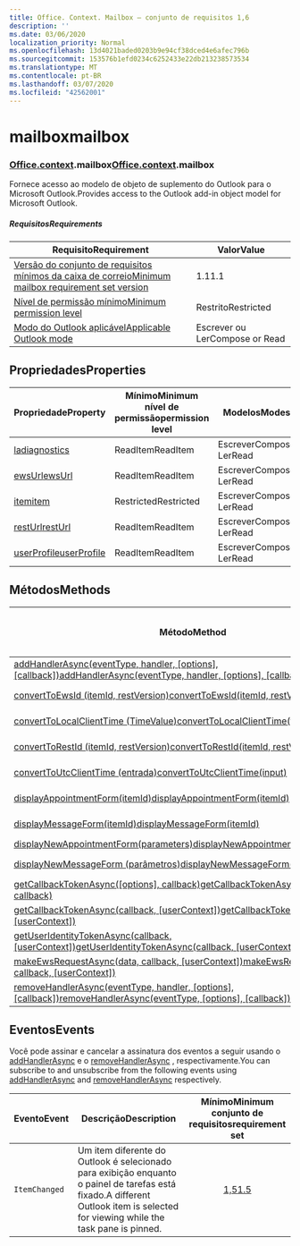```yaml
---
title: Office. Context. Mailbox – conjunto de requisitos 1,6
description: ''
ms.date: 03/06/2020
localization_priority: Normal
ms.openlocfilehash: 13d4021baded0203b9e94cf38dced4e6afec796b
ms.sourcegitcommit: 153576b1efd0234c6252433e22db213238573534
ms.translationtype: MT
ms.contentlocale: pt-BR
ms.lasthandoff: 03/07/2020
ms.locfileid: "42562001"
---
```

# <a name="mailbox"></a><span data-ttu-id="7431a-102">mailbox</span><span class="sxs-lookup"><span data-stu-id="7431a-102">mailbox</span></span>

### <a name="officecontextmailbox"></a><span data-ttu-id="7431a-103">[Office](office.md)[.context](office.context.md).mailbox</span><span class="sxs-lookup"><span data-stu-id="7431a-103">[Office](office.md)[.context](office.context.md).mailbox</span></span>

<span data-ttu-id="7431a-104">Fornece acesso ao modelo de objeto de suplemento do Outlook para o Microsoft Outlook.</span><span class="sxs-lookup"><span data-stu-id="7431a-104">Provides access to the Outlook add-in object model for Microsoft Outlook.</span></span>

##### <a name="requirements"></a><span data-ttu-id="7431a-105">Requisitos</span><span class="sxs-lookup"><span data-stu-id="7431a-105">Requirements</span></span>

|<span data-ttu-id="7431a-106">Requisito</span><span class="sxs-lookup"><span data-stu-id="7431a-106">Requirement</span></span>| <span data-ttu-id="7431a-107">Valor</span><span class="sxs-lookup"><span data-stu-id="7431a-107">Value</span></span>|
|---|---|
|[<span data-ttu-id="7431a-108">Versão do conjunto de requisitos mínimos da caixa de correio</span><span class="sxs-lookup"><span data-stu-id="7431a-108">Minimum mailbox requirement set version</span></span>](../../requirement-sets/outlook-api-requirement-sets.md)| <span data-ttu-id="7431a-109">1.1</span><span class="sxs-lookup"><span data-stu-id="7431a-109">1.1</span></span>|
|[<span data-ttu-id="7431a-110">Nível de permissão mínimo</span><span class="sxs-lookup"><span data-stu-id="7431a-110">Minimum permission level</span></span>](../../../outlook/understanding-outlook-add-in-permissions.md)| <span data-ttu-id="7431a-111">Restrito</span><span class="sxs-lookup"><span data-stu-id="7431a-111">Restricted</span></span>|
|[<span data-ttu-id="7431a-112">Modo do Outlook aplicável</span><span class="sxs-lookup"><span data-stu-id="7431a-112">Applicable Outlook mode</span></span>](../../../outlook/outlook-add-ins-overview.md#extension-points)| <span data-ttu-id="7431a-113">Escrever ou Ler</span><span class="sxs-lookup"><span data-stu-id="7431a-113">Compose or Read</span></span>|

## <a name="properties"></a><span data-ttu-id="7431a-114">Propriedades</span><span class="sxs-lookup"><span data-stu-id="7431a-114">Properties</span></span>

| <span data-ttu-id="7431a-115">Propriedade</span><span class="sxs-lookup"><span data-stu-id="7431a-115">Property</span></span> | <span data-ttu-id="7431a-116">Mínimo</span><span class="sxs-lookup"><span data-stu-id="7431a-116">Minimum</span></span><br><span data-ttu-id="7431a-117">nível de permissão</span><span class="sxs-lookup"><span data-stu-id="7431a-117">permission level</span></span> | <span data-ttu-id="7431a-118">Modelos</span><span class="sxs-lookup"><span data-stu-id="7431a-118">Modes</span></span> | <span data-ttu-id="7431a-119">Tipo de retorno</span><span class="sxs-lookup"><span data-stu-id="7431a-119">Return type</span></span> | <span data-ttu-id="7431a-120">Mínimo</span><span class="sxs-lookup"><span data-stu-id="7431a-120">Minimum</span></span><br><span data-ttu-id="7431a-121">conjunto de requisitos</span><span class="sxs-lookup"><span data-stu-id="7431a-121">requirement set</span></span> |
|---|---|---|---|:---:|
| [<span data-ttu-id="7431a-122">la</span><span class="sxs-lookup"><span data-stu-id="7431a-122">diagnostics</span></span>](/javascript/api/outlook/office.mailbox?view=outlook-js-1.6#diagnostics) | <span data-ttu-id="7431a-123">ReadItem</span><span class="sxs-lookup"><span data-stu-id="7431a-123">ReadItem</span></span> | <span data-ttu-id="7431a-124">Escrever</span><span class="sxs-lookup"><span data-stu-id="7431a-124">Compose</span></span><br><span data-ttu-id="7431a-125">Ler</span><span class="sxs-lookup"><span data-stu-id="7431a-125">Read</span></span> | [<span data-ttu-id="7431a-126">La</span><span class="sxs-lookup"><span data-stu-id="7431a-126">Diagnostics</span></span>](/javascript/api/outlook/office.diagnostics?view=outlook-js-1.6) | [<span data-ttu-id="7431a-127">1.1</span><span class="sxs-lookup"><span data-stu-id="7431a-127">1.1</span></span>](../requirement-set-1.1/outlook-requirement-set-1.1.md) |
| [<span data-ttu-id="7431a-128">ewsUrl</span><span class="sxs-lookup"><span data-stu-id="7431a-128">ewsUrl</span></span>](/javascript/api/outlook/office.mailbox?view=outlook-js-1.6#ewsurl) | <span data-ttu-id="7431a-129">ReadItem</span><span class="sxs-lookup"><span data-stu-id="7431a-129">ReadItem</span></span> | <span data-ttu-id="7431a-130">Escrever</span><span class="sxs-lookup"><span data-stu-id="7431a-130">Compose</span></span><br><span data-ttu-id="7431a-131">Ler</span><span class="sxs-lookup"><span data-stu-id="7431a-131">Read</span></span> | <span data-ttu-id="7431a-132">String</span><span class="sxs-lookup"><span data-stu-id="7431a-132">String</span></span> | [<span data-ttu-id="7431a-133">1.1</span><span class="sxs-lookup"><span data-stu-id="7431a-133">1.1</span></span>](../requirement-set-1.1/outlook-requirement-set-1.1.md) |
| [<span data-ttu-id="7431a-134">item</span><span class="sxs-lookup"><span data-stu-id="7431a-134">item</span></span>](office.context.mailbox.item.md) | <span data-ttu-id="7431a-135">Restricted</span><span class="sxs-lookup"><span data-stu-id="7431a-135">Restricted</span></span> | <span data-ttu-id="7431a-136">Escrever</span><span class="sxs-lookup"><span data-stu-id="7431a-136">Compose</span></span><br><span data-ttu-id="7431a-137">Ler</span><span class="sxs-lookup"><span data-stu-id="7431a-137">Read</span></span> | [<span data-ttu-id="7431a-138">Item</span><span class="sxs-lookup"><span data-stu-id="7431a-138">Item</span></span>](/javascript/api/outlook/office.item?view=outlook-js-1.6) | [<span data-ttu-id="7431a-139">1.1</span><span class="sxs-lookup"><span data-stu-id="7431a-139">1.1</span></span>](../requirement-set-1.1/outlook-requirement-set-1.1.md) |
| [<span data-ttu-id="7431a-140">restUrl</span><span class="sxs-lookup"><span data-stu-id="7431a-140">restUrl</span></span>](/javascript/api/outlook/office.mailbox?view=outlook-js-1.6#resturl) | <span data-ttu-id="7431a-141">ReadItem</span><span class="sxs-lookup"><span data-stu-id="7431a-141">ReadItem</span></span> | <span data-ttu-id="7431a-142">Escrever</span><span class="sxs-lookup"><span data-stu-id="7431a-142">Compose</span></span><br><span data-ttu-id="7431a-143">Ler</span><span class="sxs-lookup"><span data-stu-id="7431a-143">Read</span></span> | <span data-ttu-id="7431a-144">String</span><span class="sxs-lookup"><span data-stu-id="7431a-144">String</span></span> | [<span data-ttu-id="7431a-145">1,5</span><span class="sxs-lookup"><span data-stu-id="7431a-145">1.5</span></span>](../requirement-set-1.5/outlook-requirement-set-1.5.md) |
| [<span data-ttu-id="7431a-146">userProfile</span><span class="sxs-lookup"><span data-stu-id="7431a-146">userProfile</span></span>](/javascript/api/outlook/office.mailbox?view=outlook-js-1.5#userprofile) | <span data-ttu-id="7431a-147">ReadItem</span><span class="sxs-lookup"><span data-stu-id="7431a-147">ReadItem</span></span> | <span data-ttu-id="7431a-148">Escrever</span><span class="sxs-lookup"><span data-stu-id="7431a-148">Compose</span></span><br><span data-ttu-id="7431a-149">Ler</span><span class="sxs-lookup"><span data-stu-id="7431a-149">Read</span></span> | [<span data-ttu-id="7431a-150">UserProfile</span><span class="sxs-lookup"><span data-stu-id="7431a-150">UserProfile</span></span>](/javascript/api/outlook/office.userprofile?view=outlook-js-1.6) | [<span data-ttu-id="7431a-151">1.1</span><span class="sxs-lookup"><span data-stu-id="7431a-151">1.1</span></span>](../requirement-set-1.1/outlook-requirement-set-1.1.md) |

## <a name="methods"></a><span data-ttu-id="7431a-152">Métodos</span><span class="sxs-lookup"><span data-stu-id="7431a-152">Methods</span></span>

| <span data-ttu-id="7431a-153">Método</span><span class="sxs-lookup"><span data-stu-id="7431a-153">Method</span></span> | <span data-ttu-id="7431a-154">Mínimo</span><span class="sxs-lookup"><span data-stu-id="7431a-154">Minimum</span></span><br><span data-ttu-id="7431a-155">nível de permissão</span><span class="sxs-lookup"><span data-stu-id="7431a-155">permission level</span></span> | <span data-ttu-id="7431a-156">Modelos</span><span class="sxs-lookup"><span data-stu-id="7431a-156">Modes</span></span> | <span data-ttu-id="7431a-157">Mínimo</span><span class="sxs-lookup"><span data-stu-id="7431a-157">Minimum</span></span><br><span data-ttu-id="7431a-158">conjunto de requisitos</span><span class="sxs-lookup"><span data-stu-id="7431a-158">requirement set</span></span> |
|---|---|---|:---:|
| <span data-ttu-id="7431a-159">[addHandlerAsync(eventType, handler, [options], [callback])](/javascript/api/outlook/office.mailbox?view=outlook-js-1.6#addhandlerasync-eventtype--handler--options--callback-)</span><span class="sxs-lookup"><span data-stu-id="7431a-159">[addHandlerAsync(eventType, handler, [options], [callback])](/javascript/api/outlook/office.mailbox?view=outlook-js-1.6#addhandlerasync-eventtype--handler--options--callback-)</span></span> | <span data-ttu-id="7431a-160">ReadItem</span><span class="sxs-lookup"><span data-stu-id="7431a-160">ReadItem</span></span> | <span data-ttu-id="7431a-161">Escrever</span><span class="sxs-lookup"><span data-stu-id="7431a-161">Compose</span></span><br><span data-ttu-id="7431a-162">Ler</span><span class="sxs-lookup"><span data-stu-id="7431a-162">Read</span></span> | [<span data-ttu-id="7431a-163">1,5</span><span class="sxs-lookup"><span data-stu-id="7431a-163">1.5</span></span>](../requirement-set-1.5/outlook-requirement-set-1.5.md) |
| [<span data-ttu-id="7431a-164">convertToEwsId (itemId, restVersion)</span><span class="sxs-lookup"><span data-stu-id="7431a-164">convertToEwsId(itemId, restVersion)</span></span>](/javascript/api/outlook/office.mailbox?view=outlook-js-1.6#converttoewsid-itemid--restversion-) | <span data-ttu-id="7431a-165">Restricted</span><span class="sxs-lookup"><span data-stu-id="7431a-165">Restricted</span></span> | <span data-ttu-id="7431a-166">Escrever</span><span class="sxs-lookup"><span data-stu-id="7431a-166">Compose</span></span><br><span data-ttu-id="7431a-167">Ler</span><span class="sxs-lookup"><span data-stu-id="7431a-167">Read</span></span> | [<span data-ttu-id="7431a-168">1.3</span><span class="sxs-lookup"><span data-stu-id="7431a-168">1.3</span></span>](../requirement-set-1.3/outlook-requirement-set-1.3.md) |
| [<span data-ttu-id="7431a-169">convertToLocalClientTime (TimeValue)</span><span class="sxs-lookup"><span data-stu-id="7431a-169">convertToLocalClientTime(timeValue)</span></span>](/javascript/api/outlook/office.mailbox?view=outlook-js-1.6#converttolocalclienttime-timevalue-) | <span data-ttu-id="7431a-170">ReadItem</span><span class="sxs-lookup"><span data-stu-id="7431a-170">ReadItem</span></span> | <span data-ttu-id="7431a-171">Escrever</span><span class="sxs-lookup"><span data-stu-id="7431a-171">Compose</span></span><br><span data-ttu-id="7431a-172">Ler</span><span class="sxs-lookup"><span data-stu-id="7431a-172">Read</span></span> | [<span data-ttu-id="7431a-173">1.1</span><span class="sxs-lookup"><span data-stu-id="7431a-173">1.1</span></span>](../requirement-set-1.1/outlook-requirement-set-1.1.md) |
| [<span data-ttu-id="7431a-174">convertToRestId (itemId, restVersion)</span><span class="sxs-lookup"><span data-stu-id="7431a-174">convertToRestId(itemId, restVersion)</span></span>](/javascript/api/outlook/office.mailbox?view=outlook-js-1.6#converttorestid-itemid--restversion-) | <span data-ttu-id="7431a-175">Restricted</span><span class="sxs-lookup"><span data-stu-id="7431a-175">Restricted</span></span> | <span data-ttu-id="7431a-176">Escrever</span><span class="sxs-lookup"><span data-stu-id="7431a-176">Compose</span></span><br><span data-ttu-id="7431a-177">Ler</span><span class="sxs-lookup"><span data-stu-id="7431a-177">Read</span></span> | [<span data-ttu-id="7431a-178">1.3</span><span class="sxs-lookup"><span data-stu-id="7431a-178">1.3</span></span>](../requirement-set-1.3/outlook-requirement-set-1.3.md) |
| [<span data-ttu-id="7431a-179">convertToUtcClientTime (entrada)</span><span class="sxs-lookup"><span data-stu-id="7431a-179">convertToUtcClientTime(input)</span></span>](/javascript/api/outlook/office.mailbox?view=outlook-js-1.6#converttoutcclienttime-input-) | <span data-ttu-id="7431a-180">ReadItem</span><span class="sxs-lookup"><span data-stu-id="7431a-180">ReadItem</span></span> | <span data-ttu-id="7431a-181">Escrever</span><span class="sxs-lookup"><span data-stu-id="7431a-181">Compose</span></span><br><span data-ttu-id="7431a-182">Ler</span><span class="sxs-lookup"><span data-stu-id="7431a-182">Read</span></span> | [<span data-ttu-id="7431a-183">1.1</span><span class="sxs-lookup"><span data-stu-id="7431a-183">1.1</span></span>](../requirement-set-1.1/outlook-requirement-set-1.1.md) |
| [<span data-ttu-id="7431a-184">displayAppointmentForm(itemId)</span><span class="sxs-lookup"><span data-stu-id="7431a-184">displayAppointmentForm(itemId)</span></span>](/javascript/api/outlook/office.mailbox?view=outlook-js-1.6#displayappointmentform-itemid-) | <span data-ttu-id="7431a-185">ReadItem</span><span class="sxs-lookup"><span data-stu-id="7431a-185">ReadItem</span></span> | <span data-ttu-id="7431a-186">Escrever</span><span class="sxs-lookup"><span data-stu-id="7431a-186">Compose</span></span><br><span data-ttu-id="7431a-187">Ler</span><span class="sxs-lookup"><span data-stu-id="7431a-187">Read</span></span> | [<span data-ttu-id="7431a-188">1.1</span><span class="sxs-lookup"><span data-stu-id="7431a-188">1.1</span></span>](../requirement-set-1.1/outlook-requirement-set-1.1.md) |
| [<span data-ttu-id="7431a-189">displayMessageForm(itemId)</span><span class="sxs-lookup"><span data-stu-id="7431a-189">displayMessageForm(itemId)</span></span>](/javascript/api/outlook/office.mailbox?view=outlook-js-1.6#displaymessageform-itemid-) | <span data-ttu-id="7431a-190">ReadItem</span><span class="sxs-lookup"><span data-stu-id="7431a-190">ReadItem</span></span> | <span data-ttu-id="7431a-191">Escrever</span><span class="sxs-lookup"><span data-stu-id="7431a-191">Compose</span></span><br><span data-ttu-id="7431a-192">Ler</span><span class="sxs-lookup"><span data-stu-id="7431a-192">Read</span></span> | [<span data-ttu-id="7431a-193">1.1</span><span class="sxs-lookup"><span data-stu-id="7431a-193">1.1</span></span>](../requirement-set-1.1/outlook-requirement-set-1.1.md) |
| [<span data-ttu-id="7431a-194">displayNewAppointmentForm(parameters)</span><span class="sxs-lookup"><span data-stu-id="7431a-194">displayNewAppointmentForm(parameters)</span></span>](/javascript/api/outlook/office.mailbox?view=outlook-js-1.6#displaynewappointmentform-parameters-) | <span data-ttu-id="7431a-195">ReadItem</span><span class="sxs-lookup"><span data-stu-id="7431a-195">ReadItem</span></span> | <span data-ttu-id="7431a-196">Ler</span><span class="sxs-lookup"><span data-stu-id="7431a-196">Read</span></span> | [<span data-ttu-id="7431a-197">1.1</span><span class="sxs-lookup"><span data-stu-id="7431a-197">1.1</span></span>](../requirement-set-1.1/outlook-requirement-set-1.1.md) |
| [<span data-ttu-id="7431a-198">displayNewMessageForm (parâmetros)</span><span class="sxs-lookup"><span data-stu-id="7431a-198">displayNewMessageForm(parameters)</span></span>](/javascript/api/outlook/office.mailbox?view=outlook-js-1.6#displaynewmessageform-parameters-) | <span data-ttu-id="7431a-199">ReadItem</span><span class="sxs-lookup"><span data-stu-id="7431a-199">ReadItem</span></span> | <span data-ttu-id="7431a-200">Escrever</span><span class="sxs-lookup"><span data-stu-id="7431a-200">Compose</span></span><br><span data-ttu-id="7431a-201">Ler</span><span class="sxs-lookup"><span data-stu-id="7431a-201">Read</span></span> | [<span data-ttu-id="7431a-202">1,6</span><span class="sxs-lookup"><span data-stu-id="7431a-202">1.6</span></span>](../requirement-set-1.6/outlook-requirement-set-1.6.md) |
| <span data-ttu-id="7431a-203">[getCallbackTokenAsync([options], callback)](/javascript/api/outlook/office.mailbox?view=outlook-js-1.6#getcallbacktokenasync-options--callback-)</span><span class="sxs-lookup"><span data-stu-id="7431a-203">[getCallbackTokenAsync([options], callback)](/javascript/api/outlook/office.mailbox?view=outlook-js-1.6#getcallbacktokenasync-options--callback-)</span></span> | <span data-ttu-id="7431a-204">ReadItem</span><span class="sxs-lookup"><span data-stu-id="7431a-204">ReadItem</span></span> | <span data-ttu-id="7431a-205">Escrever</span><span class="sxs-lookup"><span data-stu-id="7431a-205">Compose</span></span><br><span data-ttu-id="7431a-206">Ler</span><span class="sxs-lookup"><span data-stu-id="7431a-206">Read</span></span> | [<span data-ttu-id="7431a-207">1,5</span><span class="sxs-lookup"><span data-stu-id="7431a-207">1.5</span></span>](../requirement-set-1.5/outlook-requirement-set-1.5.md) |
| <span data-ttu-id="7431a-208">[getCallbackTokenAsync(callback, [userContext])](/javascript/api/outlook/office.mailbox?view=outlook-js-1.6#getcallbacktokenasync-callback--usercontext-)</span><span class="sxs-lookup"><span data-stu-id="7431a-208">[getCallbackTokenAsync(callback, [userContext])](/javascript/api/outlook/office.mailbox?view=outlook-js-1.6#getcallbacktokenasync-callback--usercontext-)</span></span> | <span data-ttu-id="7431a-209">ReadItem</span><span class="sxs-lookup"><span data-stu-id="7431a-209">ReadItem</span></span> | <span data-ttu-id="7431a-210">Escrever</span><span class="sxs-lookup"><span data-stu-id="7431a-210">Compose</span></span><br><span data-ttu-id="7431a-211">Ler</span><span class="sxs-lookup"><span data-stu-id="7431a-211">Read</span></span> | [<span data-ttu-id="7431a-212">1.3</span><span class="sxs-lookup"><span data-stu-id="7431a-212">1.3</span></span>](../requirement-set-1.3/outlook-requirement-set-1.3.md)<br>[<span data-ttu-id="7431a-213">1.1</span><span class="sxs-lookup"><span data-stu-id="7431a-213">1.1</span></span>](../requirement-set-1.1/outlook-requirement-set-1.1.md) |
| <span data-ttu-id="7431a-214">[getUserIdentityTokenAsync(callback, [userContext])](/javascript/api/outlook/office.mailbox?view=outlook-js-1.6#getuseridentitytokenasync-callback--usercontext-)</span><span class="sxs-lookup"><span data-stu-id="7431a-214">[getUserIdentityTokenAsync(callback, [userContext])](/javascript/api/outlook/office.mailbox?view=outlook-js-1.6#getuseridentitytokenasync-callback--usercontext-)</span></span> | <span data-ttu-id="7431a-215">ReadItem</span><span class="sxs-lookup"><span data-stu-id="7431a-215">ReadItem</span></span> | <span data-ttu-id="7431a-216">Escrever</span><span class="sxs-lookup"><span data-stu-id="7431a-216">Compose</span></span><br><span data-ttu-id="7431a-217">Ler</span><span class="sxs-lookup"><span data-stu-id="7431a-217">Read</span></span> | [<span data-ttu-id="7431a-218">1.1</span><span class="sxs-lookup"><span data-stu-id="7431a-218">1.1</span></span>](../requirement-set-1.1/outlook-requirement-set-1.1.md) |
| <span data-ttu-id="7431a-219">[makeEwsRequestAsync(data, callback, [userContext])](/javascript/api/outlook/office.mailbox?view=outlook-js-1.6#makeewsrequestasync-data--callback--usercontext-)</span><span class="sxs-lookup"><span data-stu-id="7431a-219">[makeEwsRequestAsync(data, callback, [userContext])](/javascript/api/outlook/office.mailbox?view=outlook-js-1.6#makeewsrequestasync-data--callback--usercontext-)</span></span> | <span data-ttu-id="7431a-220">ReadWriteMailbox</span><span class="sxs-lookup"><span data-stu-id="7431a-220">ReadWriteMailbox</span></span> | <span data-ttu-id="7431a-221">Escrever</span><span class="sxs-lookup"><span data-stu-id="7431a-221">Compose</span></span><br><span data-ttu-id="7431a-222">Ler</span><span class="sxs-lookup"><span data-stu-id="7431a-222">Read</span></span> | [<span data-ttu-id="7431a-223">1.1</span><span class="sxs-lookup"><span data-stu-id="7431a-223">1.1</span></span>](../requirement-set-1.1/outlook-requirement-set-1.1.md) |
| <span data-ttu-id="7431a-224">[removeHandlerAsync(eventType, handler, [options], [callback])](/javascript/api/outlook/office.mailbox?view=outlook-js-1.6#removehandlerasync-eventtype--options--callback-)</span><span class="sxs-lookup"><span data-stu-id="7431a-224">[removeHandlerAsync(eventType, [options], [callback])](/javascript/api/outlook/office.mailbox?view=outlook-js-1.6#removehandlerasync-eventtype--options--callback-)</span></span> | <span data-ttu-id="7431a-225">ReadItem</span><span class="sxs-lookup"><span data-stu-id="7431a-225">ReadItem</span></span> | <span data-ttu-id="7431a-226">Escrever</span><span class="sxs-lookup"><span data-stu-id="7431a-226">Compose</span></span><br><span data-ttu-id="7431a-227">Ler</span><span class="sxs-lookup"><span data-stu-id="7431a-227">Read</span></span> | [<span data-ttu-id="7431a-228">1,5</span><span class="sxs-lookup"><span data-stu-id="7431a-228">1.5</span></span>](../requirement-set-1.5/outlook-requirement-set-1.5.md) |

## <a name="events"></a><span data-ttu-id="7431a-229">Eventos</span><span class="sxs-lookup"><span data-stu-id="7431a-229">Events</span></span>

<span data-ttu-id="7431a-230">Você pode assinar e cancelar a assinatura dos eventos a seguir usando o [addHandlerAsync](/javascript/api/outlook/office.mailbox?view=outlook-js-1.6#addhandlerasync-eventtype--handler--options--callback-) e o [removeHandlerAsync](/javascript/api/outlook/office.mailbox?view=outlook-js-1.6#removehandlerasync-eventtype--options--callback-) , respectivamente.</span><span class="sxs-lookup"><span data-stu-id="7431a-230">You can subscribe to and unsubscribe from the following events using [addHandlerAsync](/javascript/api/outlook/office.mailbox?view=outlook-js-1.6#addhandlerasync-eventtype--handler--options--callback-) and [removeHandlerAsync](/javascript/api/outlook/office.mailbox?view=outlook-js-1.6#removehandlerasync-eventtype--options--callback-) respectively.</span></span>

| <span data-ttu-id="7431a-231">Evento</span><span class="sxs-lookup"><span data-stu-id="7431a-231">Event</span></span> | <span data-ttu-id="7431a-232">Descrição</span><span class="sxs-lookup"><span data-stu-id="7431a-232">Description</span></span> | <span data-ttu-id="7431a-233">Mínimo</span><span class="sxs-lookup"><span data-stu-id="7431a-233">Minimum</span></span><br><span data-ttu-id="7431a-234">conjunto de requisitos</span><span class="sxs-lookup"><span data-stu-id="7431a-234">requirement set</span></span> |
|---|---|:---:|
|`ItemChanged`| <span data-ttu-id="7431a-235">Um item diferente do Outlook é selecionado para exibição enquanto o painel de tarefas está fixado.</span><span class="sxs-lookup"><span data-stu-id="7431a-235">A different Outlook item is selected for viewing while the task pane is pinned.</span></span> | [<span data-ttu-id="7431a-236">1,5</span><span class="sxs-lookup"><span data-stu-id="7431a-236">1.5</span></span>](../requirement-set-1.5/outlook-requirement-set-1.5.md) |
